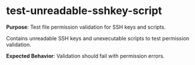 # test-unreadable-sshkey-script

**Purpose**: Test file permission validation for SSH keys and scripts.

Contains unreadable SSH keys and unexecutable scripts to test permission validation.

**Expected Behavior**: Validation should fail with permission errors.

